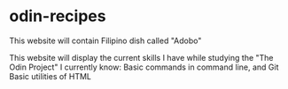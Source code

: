 # odin-recipes
This website will contain  Filipino dish called "Adobo"

This website will display the current skills I have while studying the "The Odin Project"
    I currently know:
        Basic commands in command line, and Git
        Basic utilities of HTML